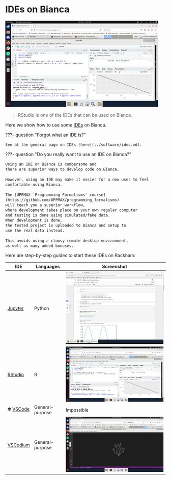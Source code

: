 # IDEs on Bianca

![RStudio on Bianca](../software/img/rstudio_in_action_480_x_270.png)

> RStudio is one of the IDEs that can be used on Bianca.

Here we show how to use some [IDEs](../software/ides.md) on Bianca.

???- question "Forgot what an IDE is?"

    See at the general page on IDEs [here](../software/ides.md).

???- question "Do you really want to use an IDE on Bianca?"

    Using an IDE on Bianca is cumbersome and
    there are superior ways to develop code on Bianca.

    However, using an IDE may make it easier for a new user to feel
    comfortable using Bianca.

    The [UPPMAX 'Programming Formalisms' course](https://github.com/UPPMAX/programming_formalisms)
    will teach you a superior workflow,
    where development takes place on your own regular computer
    and testing is done using simulated/fake data.
    When development is done,
    the tested project is uploaded to Bianca and setup to
    use the real data instead.

    This avoids using a clumsy remote desktop environment,
    as well as many added bonuses.

Here are step-by-step guides to start these IDEs on Rackham:

IDE                                     |Languages       |Screenshot
----------------------------------------|----------------|-----------------------
[Jupyter](jupyter_on_bianca.md)         |Python          |![Jupyter on Bianca](../software/img/jupyter_bianca_example.PNG)
[RStudio](rstudio_on_bianca.md)         |R               |![RStudio on Bianca](../software/img/rstudio_in_action_480_x_270.png)
:no_entry: [VSCode](vscode_on_bianca.md)|General-purpose |Impossible
[VSCodium](vscodium_on_bianca.md)       |General-purpose |![VSCodium running on Bianca](../software/img/vscodium_on_bianca_480_x_270.png)

